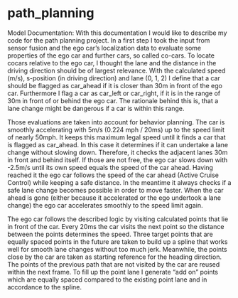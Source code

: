 # path_planning
Model Documentation:
With this documentation I would like to describe my code for the path planning project.
In a first step I took the input from sensor fusion and the ego car’s localization data to
evaluate some properties of the ego car and further cars, so called co-cars. To locate cocars
relative to the ego car, I thought the lane and the distance in the driving direction
should be of largest relevance. With the calculated speed (m/s), s-position (in driving
direction) and lane (0, 1, 2) I define that a car should be flagged as car_ahead if it is
closer than 30m in front of the ego car. Furthermore I flag a car as car_left or car_right, if
it is in the range of 30m in front of or behind the ego car. The rationale behind this is,
that a lane change might be dangerous if a car is within this range.

Those evaluations are taken into account for behavior planning. The car is smoothly
accelerating with 5m/s (0.224 mph / 20ms) up to the speed limit of nearly 50mph. It
keeps this maximum legal speed until it finds a car that is flagged as car_ahead. In this
case it determines if it can undertake a lane change without slowing down. Therefore, it
checks the adjacent lanes 30m in front and behind itself. If those are not free, the ego car
slows down with -2.5m/s until its own speed equals the speed of the car ahead. Having
reached it the ego car follows the speed of the car ahead (Active Cruise Control) while
keeping a safe distance. In the meantime it always checks if a safe lane change becomes
possible in order to move faster. When the car ahead is gone (either because it
accelerated or the ego undertook a lane change) the ego car accelerates smoothly to the
speed limit again.

The ego car follows the described logic by visiting calculated points that lie in front of
the car. Every 20ms the car visits the next point so the distance between the points
determines the speed. Three target points that are equally spaced points in the future
are taken to build up a spline that works well for smooth lane changes without too much
jerk. Meanwhile, the points close by the car are taken as starting reference for the
heading direction. The points of the previous path that are not visited by the car are
reused within the next frame. To fill up the point lane I generate “add on” points which
are equally spaced compared to the existing point lane and in accordance to the spline.
